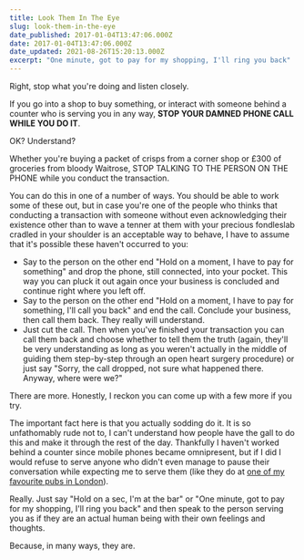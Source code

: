 ```yaml
---
title: Look Them In The Eye
slug: look-them-in-the-eye
date_published: 2017-01-04T13:47:06.000Z
date: 2017-01-04T13:47:06.000Z
date_updated: 2021-08-26T15:20:13.000Z
excerpt: "One minute, got to pay for my shopping, I'll ring you back"
---
```


Right, stop what you're doing and listen closely.

If you go into a shop to buy something, or interact with someone behind a counter who is serving you in any way, **STOP YOUR DAMNED PHONE CALL WHILE YOU DO IT**.

OK? Understand?

Whether you're buying a packet of crisps from a corner shop or £300 of groceries from bloody Waitrose, STOP TALKING TO THE PERSON ON THE PHONE while you conduct the transaction.

You can do this in one of a number of ways. You should be able to work some of these out, but in case you're one of the people who thinks that conducting a transaction with someone without even acknowledging their existence other than to wave a tenner at them with your precious fondleslab cradled in your shoulder is an acceptable way to behave, I have to assume that it's possible these haven't occurred to you:

- Say to the person on the other end "Hold on a moment, I have to pay for something" and drop the phone, still connected, into your pocket. This way you can pluck it out again once your business is concluded and continue right where you left off.
- Say to the person on the other end "Hold on a moment, I have to pay for something, I'll call you back" and end the call. Conclude your business, then call them back. They really will understand.
- Just cut the call. Then when you've finished your transaction you can call them back and choose whether to tell them the truth (again, they'll be very understanding as long as you weren't actually in the middle of guiding them step-by-step through an open heart surgery procedure) or just say "Sorry, the call dropped, not sure what happened there. Anyway, where were we?"

There are more. Honestly, I reckon you can come up with a few more if you try.

The important fact here is that you actually sodding do it. It is so unfathomably rude not to, I can't understand how people have the gall to do this and make it through the rest of the day. Thankfully I haven't worked behind a counter since mobile phones became omnipresent, but if I did I would refuse to serve anyone who didn't even manage to pause their conversation while expecting me to serve them (like they do at [one of my favourite pubs in London](https://www.tripadvisor.co.uk/Restaurant_Review-g186338-d4897196-Reviews-The_Speaker-London_England.html)).

Really. Just say "Hold on a sec, I'm at the bar" or "One minute, got to pay for my shopping, I'll ring you back" and then speak to the person serving you as if they are an actual human being with their own feelings and thoughts.

Because, in many ways, they are.
